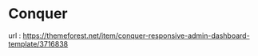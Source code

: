 Conquer
=======

url : https://themeforest.net/item/conquer-responsive-admin-dashboard-template/3716838